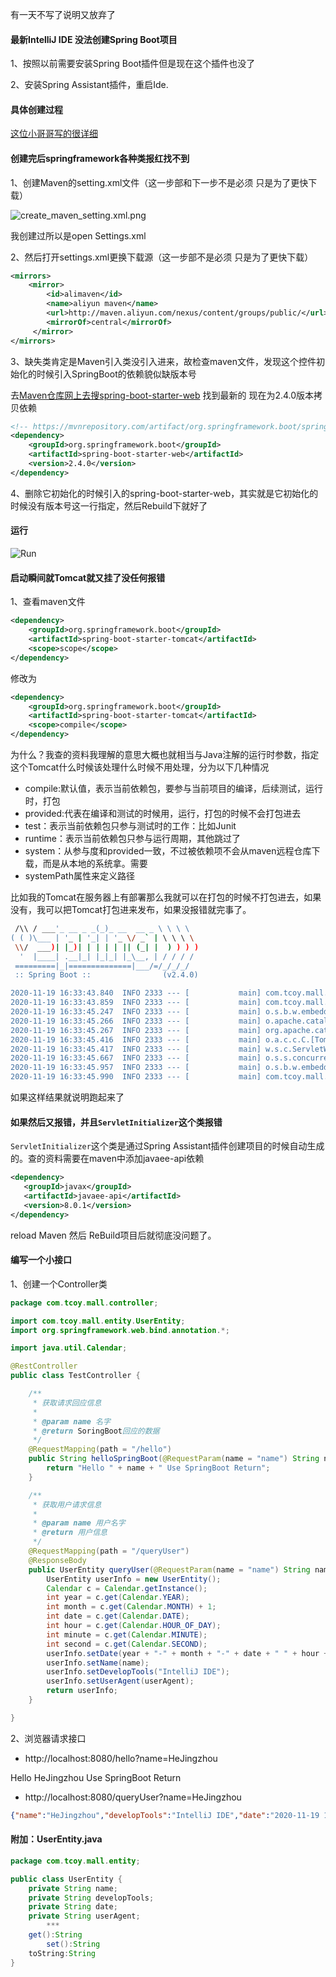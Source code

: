 有一天不写了说明又放弃了

#### 最新IntelliJ IDE 没法创建Spring Boot项目 

1、按照以前需要安装Spring Boot插件但是现在这个插件也没了

2、安装Spring Assistant插件，重启Ide.

#### 具体创建过程

[这位小哥哥写的很详细](https://www.jianshu.com/p/28e1aedb4819)

#### 创建完后springframework各种类报红找不到

1、创建Maven的setting.xml文件（这一步部和下一步不是必须 只是为了更快下载）

![create_maven_setting.xml.png](https://github.com/hejingzhou/Note/blob/master/imageResource/create_setting.xml.png)  

我创建过所以是open Settings.xml

2、然后打开settings.xml更换下载源（这一步部不是必须 只是为了更快下载）

```xml
<mirrors>
    <mirror>
        <id>alimaven</id>
        <name>aliyun maven</name>
        <url>http://maven.aliyun.com/nexus/content/groups/public/</url>
        <mirrorOf>central</mirrorOf>
     </mirror>
</mirrors>
```

3、缺失类肯定是Maven引入类没引入进来，故检查maven文件，发现这个控件初始化的时候引入SpringBoot的依赖貌似缺版本号

去[Maven仓库网上去搜spring-boot-starter-web](https://mvnrepository.com/artifact/org.springframework.boot/spring-boot-starter-web) 找到最新的 现在为2.4.0版本拷贝依赖

```xml
<!-- https://mvnrepository.com/artifact/org.springframework.boot/spring-boot-starter-web -->
<dependency>
    <groupId>org.springframework.boot</groupId>
    <artifactId>spring-boot-starter-web</artifactId>
    <version>2.4.0</version>
</dependency>
```

4、删除它初始化的时候引入的spring-boot-starter-web，其实就是它初始化的时候没有版本号这一行指定，然后Rebuild下就好了

#### 运行

![Run](https://github.com/hejingzhou/Note/blob/master/imageResource/run.png)

#### 启动瞬间就Tomcat就又挂了没任何报错

1、查看maven文件

```xml
<dependency>
	<groupId>org.springframework.boot</groupId>
	<artifactId>spring-boot-starter-tomcat</artifactId>
	<scope>scope</scope>
</dependency>
```

修改为

```xml
<dependency>
	<groupId>org.springframework.boot</groupId>
	<artifactId>spring-boot-starter-tomcat</artifactId>
	<scope>compile</scope>
</dependency>
```

为什么？我查的资料我理解的意思大概也就相当与Java注解的运行时参数，指定这个Tomcat什么时候该处理什么时候不用处理，分为以下几种情况

- compile:默认值，表示当前依赖包，要参与当前项目的编译，后续测试，运行时，打包
- provided:代表在编译和测试的时候用，运行，打包的时候不会打包进去
- test：表示当前依赖包只参与测试时的工作：比如Junit
- runtime：表示当前依赖包只参与运行周期，其他跳过了
- system：从参与度和provided一致，不过被依赖项不会从maven远程仓库下载，而是从本地的系统拿。需要
- systemPath属性来定义路径  

比如我的Tomcat在服务器上有部署那么我就可以在打包的时候不打包进去，如果没有，我可以把Tomcat打包进来发布，如果没报错就完事了。

```  bash
 /\\ / ___'_ __ _ _(_)_ __  __ _ \ \ \ \
( ( )\___ | '_ | '_| | '_ \/ _` | \ \ \ \
 \\/  ___)| |_)| | | | | || (_| |  ) ) ) )
  '  |____| .__|_| |_|_| |_\__, | / / / /
 =========|_|==============|___/=/_/_/_/
 :: Spring Boot ::                (v2.4.0)

2020-11-19 16:33:43.840  INFO 2333 --- [           main] com.tcoy.mall.MallApplication            : Starting MallApplication using Java 15.0.1 on JingZhoudeMacBook-Pro.local with PID 2333 (/Users/jingzhouhe/Desktop/mall/target/classes started by jingzhouhe in /Users/jingzhouhe/Desktop/mall)
2020-11-19 16:33:43.859  INFO 2333 --- [           main] com.tcoy.mall.MallApplication            : No active profile set, falling back to default profiles: default
2020-11-19 16:33:45.247  INFO 2333 --- [           main] o.s.b.w.embedded.tomcat.TomcatWebServer  : Tomcat initialized with port(s): 8080 (http)
2020-11-19 16:33:45.266  INFO 2333 --- [           main] o.apache.catalina.core.StandardService   : Starting service [Tomcat]
2020-11-19 16:33:45.267  INFO 2333 --- [           main] org.apache.catalina.core.StandardEngine  : Starting Servlet engine: [Apache Tomcat/9.0.39]
2020-11-19 16:33:45.416  INFO 2333 --- [           main] o.a.c.c.C.[Tomcat].[localhost].[/]       : Initializing Spring embedded WebApplicationContext
2020-11-19 16:33:45.417  INFO 2333 --- [           main] w.s.c.ServletWebServerApplicationContext : Root WebApplicationContext: initialization completed in 1436 ms
2020-11-19 16:33:45.667  INFO 2333 --- [           main] o.s.s.concurrent.ThreadPoolTaskExecutor  : Initializing ExecutorService 'applicationTaskExecutor'
2020-11-19 16:33:45.957  INFO 2333 --- [           main] o.s.b.w.embedded.tomcat.TomcatWebServer  : Tomcat started on port(s): 8080 (http) with context path ''
2020-11-19 16:33:45.990  INFO 2333 --- [           main] com.tcoy.mall.MallApplication            : Started MallApplication in 2.798 seconds (JVM running for 3.523)
```

如果这样结果就说明跑起来了

#### 如果然后又报错，并且```ServletInitializer```这个类报错

```ServletInitializer```这个类是通过Spring Assistant插件创建项目的时候自动生成的。查的资料需要在maven中添加javaee-api依赖

```xml
<dependency>
   <groupId>javax</groupId>
   <artifactId>javaee-api</artifactId>
   <version>8.0.1</version>
</dependency>
```

reload Maven 然后 ReBuild项目后就彻底没问题了。

#### 编写一个小接口

1、创建一个Controller类

```java
package com.tcoy.mall.controller;

import com.tcoy.mall.entity.UserEntity;
import org.springframework.web.bind.annotation.*;

import java.util.Calendar;

@RestController
public class TestController {

    /**
     * 获取请求回应信息
     *
     * @param name 名字
     * @return SoringBoot回应的数据
     */
    @RequestMapping(path = "/hello")
    public String helloSpringBoot(@RequestParam(name = "name") String name) {
        return "Hello " + name + " Use SpringBoot Return";
    }

    /**
     * 获取用户请求信息
     *
     * @param name 用户名字
     * @return 用户信息
     */
    @RequestMapping(path = "/queryUser")
    @ResponseBody
    public UserEntity queryUser(@RequestParam(name = "name") String name, @RequestHeader("User-Agent") String userAgent) {
        UserEntity userInfo = new UserEntity();
        Calendar c = Calendar.getInstance();
        int year = c.get(Calendar.YEAR);
        int month = c.get(Calendar.MONTH) + 1;
        int date = c.get(Calendar.DATE);
        int hour = c.get(Calendar.HOUR_OF_DAY);
        int minute = c.get(Calendar.MINUTE);
        int second = c.get(Calendar.SECOND);
        userInfo.setDate(year + "-" + month + "-" + date + " " + hour + ":" + minute + ":" + second);
        userInfo.setName(name);
        userInfo.setDevelopTools("IntelliJ IDE");
        userInfo.setUserAgent(userAgent);
        return userInfo;
    }

}
```

2、浏览器请求接口

- http://localhost:8080/hello?name=HeJingzhou

Hello HeJingzhou Use SpringBoot Return

* http://localhost:8080/queryUser?name=HeJingzhou

```json
{"name":"HeJingzhou","developTools":"IntelliJ IDE","date":"2020-11-19 16:54:24","userAgent":"Mozilla/5.0 (Macintosh; Intel Mac OS X 11_0_0) AppleWebKit/537.36 (KHTML, like Gecko) Chrome/86.0.4240.198 Safari/537.36"}
```

#### 附加：UserEntity.java

```java
package com.tcoy.mall.entity;

public class UserEntity {
    private String name;
    private String developTools;
    private String date;
    private String userAgent;
		***
  	get():String
		set():String
    toString:String
}

```

